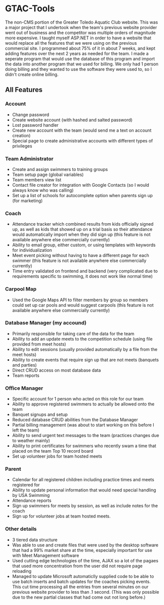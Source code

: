 # GTAC-Tools


The non-CMS portion of the Greater Toledo Aquatic Club website. This was a major project that I undertook when the team's previous website provider went out of business and the competitor was multiple orders of magnitude more expensive. I taught myself ASP.NET in order to have a website that would replace all the features that we were using on the previous commercial site. I programmed about 75% of it in about 7 weeks, and kept adding features over the next 2 years as needed for the team. I made a seperate program that would use the database of this program and import the data into another program that we used for billing. We only had 1 person doing billing and they wanted to use the software they were used to, so I didn't create online billing. 

## All Features

### Account
 - Change password
 - Create website account (with hashed and salted password)
 - Lost password handler
 - Create new account with the team (would send me a text on account creation)
 - Special page to create administrative accounts with different types of privileges


### Team Administrator
 - Create and assign swimmers to training groups
 - Team setup page (global variables)
 - Team members view list
 - Contact file creator for integration with Google Contacts (so I would always know who was calling)
 - Set up a list of schools for autocomplete option when parents sign up (for marketing)

### Coach
 - Attendance tracker which combined results from kids officially signed up, as well as kids that showed up on a trial basis so their attendance would automatically import when they did sign up (this feature is not available anywhere else commercially currently)
 - Ability to email group, either custom, or using templates with keywords for individualization
 - Meet event picking without having to have a different page for each swimmer (this feature is not available anywhere else commercially currently)
 - Time entry validated on frontend and backend (very complicated due to requirements specific to swimming, it does not work like normal time)

### Carpool Map
 - Used the Google Maps API to filter members by group so members could set up car pools and would suggest carpools (this feature is not available anywhere else commercially currently)

### Database Manager (my accound)
 - Primarily responsible for taking care of the data for the team
 - Ability to add an update meets to the competition schedule (using file provided from meet hosts)
 - Ability to edit sessions (usually provided automatically by a file from the meet hosts)
 - Ability to create events that require sign up that are not meets (banquets and parties)
 - Direct CRUD access on most database data
 - Team reports

### Office Manager
 - Specific account for 1 person who acted on this role for our team
 - Ability to approve registered swimmers to actually be allowed onto the team
 - Banquet signups and setup
 - Reduced database CRUD abilities from the Database Manager 
 - Partial billing management (was about to start working on this before I left the team)
 - Ability to send urgent text messages to the team (practices changes due to weather mainly)
 - Ability to print certificates for swimmers who recently swam a time that placed on the team Top 10 record board
 - Set up volunteer jobs for team hosted meets

### Parent
 - Calendar for all registered children including practice times and meets registered for
 - Ability to update personal information that would need special handling by USA Swimming
 - Attendance reports
 - Sign up swimmers for meets by session, as well as include notes for the coach
 - Sign up for volunteer jobs at team hosted meets.

### Other details
 - 3 tiered data structure 
 - Was able to use and create files that were used by the desktop software that had a 99% market share at the time, especially important for use with Meet Management software
 - Used cutting edge technologies of the time, AJAX so a lot of the pagaes that used more concentration from the user did not require page reloading
 - Managed to update Microsoft automaticlly supplied code to be able to use batch inserts and batch updates for the coaches picking events. This cut time processing all the entries from several minutes on our previous website provider to less than .1 second. (This was only possible due to the new partial classes that had come out not long before.)




